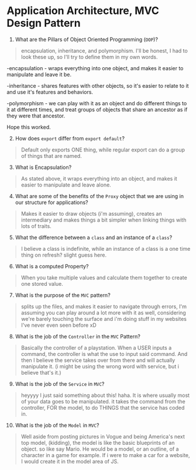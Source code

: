# Application Architecture, MVC Design Pattern
01. What are the Pillars of Object Oriented Programming (`OOP`)?
  
  > encapsulation, inheritance, and polymorphism. I'll be honest, I had to look these up, so I'll try to define them in my own words.

  -encapsulation - wraps everything into one object, and makes it easier to manipulate and leave it be.

  -inheritance - shares features with other objects, so it's easier to relate to it and use it's features and behaviors.

  -polymorphism - we can play with it as an object and do different things to it at different times, and treat groups of objects that share an ancestor as if they were that ancestor.

  Hope this worked.


02. How does `export` differ from `export default`?
  
  >Default only exports ONE thing, while regular export can do a group of things that are named.

03. What is Encapsulation?
  
  > As stated above, it wraps everything into an object, and makes it easier to manipulate and leave alone.

04. What are some of the benefits of the `Proxy` object that we are using in our structure for applications?
  
  > Makes it easier to draw objects (i'm assuming), creates an intermediary and makes things a bit simpler when linking things with lots of traits.

05. What the difference between a `class` and an instance of a `class`?
  
  > I believe a class is indefinite, while an instance of a class is a one time thing on refresh? slight guess here.

06. What is a computed Property?
  
  > When you take multiple values and calculate them together to create one stored value.

07. What is the purpose of the `MVC` pattern?
  
  > splits up the files, and makes it easier to navigate through errors, I'm assuming you can play around a lot more with it as well, considering we're barely touching the surface and i'm doing stuff in my websites I've never even seen before xD

08. What is the job of the `Controller` in the `MVC` Pattern?
  
  > Basically the controller of a playstation. When a USER inputs a command, the controller is what the use to input said command. And then I believe the service takes over from there and will actually manipulate it. (i might be using the wrong word with service, but i believe that's it.)

09. What is the job of the `Service` in `MVC`?
  
  > heyyyy I just said something about this! haha. It is where usually most of your data goes to be manipulated. it takes the command from the controller, FOR the model, to do THINGS that the service has coded in.

10. What is the job of the `Model` in `MVC`?
  
  > Well aside from posting pictures in Vogue and being America's next top model, (kidding), the model is like the basic blueprints of an object. so like say Mario. He would be a model, or an outline, of a character in a game for example. If i were to make a car for a website, I would create it in the model area of JS.
